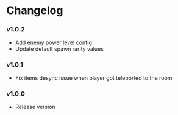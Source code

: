 # Changelog

### v1.0.2

- Add enemy power level config
- Update default spawn rarity values

### v1.0.1

- Fix items desync issue when player got teleported to the room

### v1.0.0

- Release version

